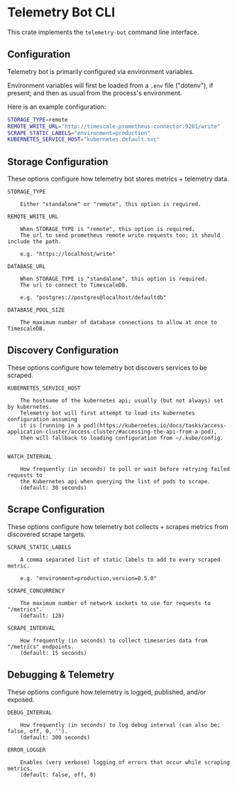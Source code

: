 # Telemetry Bot CLI
This crate implements the `telemetry-bot` command line interface.

## Configuration
Telemetry bot is primarily configured via environment variables.

Environment variables will first be loaded from a `.env` file ("dotenv"), if present;
and then as usual from the process's environment.

Here is an example configuration:

```sh
STORAGE_TYPE=remote
REMOTE_WRITE_URL="http://timescale-prometheus-connector:9201/write"
SCRAPE_STATIC_LABELS="environment=production"
KUBERNETES_SERVICE_HOST="kubernetes.default.svc"
```

## Storage Configuration
These options configure how telemetry bot stores metrics + telemetry data.

```
STORAGE_TYPE

    Either "standalone" or "remote", this option is required.

REMOTE_WRITE_URL

    When STORAGE_TYPE is "remote", this option is required.
    The url to send prometheus remote write requests too; it should include the path.

    e.g. "https://localhost/write"

DATABASE_URL

    When STORAGE_TYPE is "standalone", this option is required.
    The url to connect to TimescaleDB.

    e.g. "postgres://postgres@localhost/defaultdb"

DATABASE_POOL_SIZE

    The maximum number of database connections to allow at once to TimescaleDB.

```

## Discovery Configuration
These options configure how telemetry bot discovers services to be scraped.

```
KUBERNETES_SERVICE_HOST

    The hostname of the kubernetes api; usually (but not always) set by kubernetes.
    Telemetry bot will first attempt to load its kubernetes configuration assuming
    it is [running in a pod](https://kubernetes.io/docs/tasks/access-application-cluster/access-cluster/#accessing-the-api-from-a-pod),
    then will fallback to loading configuration from ~/.kube/config.


WATCH_INTERVAL

    How frequently (in seconds) to poll or wait before retrying failed requests to
    the Kubernetes api when querying the list of pods to scrape.
    (default: 30 seconds)

```

## Scrape Configuration
These options configure how telemetry bot collects + scrapes metrics from discovered scrape targets.

```
SCRAPE_STATIC_LABELS

    A comma separated list of static labels to add to every scraped metric.

    e.g. "environment=production,version=0.5.0"

SCRAPE_CONCURRENCY

    The maximum number of network sockets to use for requests to "/metrics".
    (default: 128)

SCRAPE_INTERVAL

    How frequently (in seconds) to collect timeseries data from "/metrics" endpoints.
    (default: 15 seconds)

```

## Debugging & Telemetry
These options configure how telemetry is logged, published, and/or exposed.

```
DEBUG_INTERVAL

    How frequently (in seconds) to log debug interval (can also be: false, off, 0, '').
    (default: 300 seconds)

ERROR_LOGGER

    Enables (very verbose) logging of errors that occur while scraping metrics.
    (default: false, off, 0)

```
